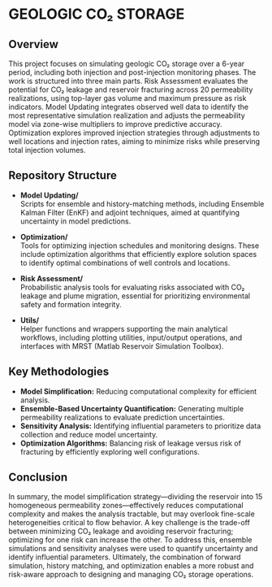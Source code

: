 # GEOLOGIC CO₂ STORAGE

## Overview
This project focuses on simulating geologic CO₂ storage over a 6-year period, including both injection and post-injection monitoring phases. The work is structured into three main parts. Risk Assessment evaluates the potential for CO₂ leakage and reservoir fracturing across 20 permeability realizations, using top-layer gas volume and maximum pressure as risk indicators. Model Updating integrates observed well data to identify the most representative simulation realization and adjusts the permeability model via zone-wise multipliers to improve predictive accuracy. Optimization explores improved injection strategies through adjustments to well locations and injection rates, aiming to minimize risks while preserving total injection volumes.

## Repository Structure

- **Model Updating/**  
  Scripts for ensemble and history-matching methods, including Ensemble Kalman Filter (EnKF) and adjoint techniques, aimed at quantifying uncertainty in model predictions.

- **Optimization/**  
  Tools for optimizing injection schedules and monitoring designs. These include optimization algorithms that efficiently explore solution spaces to identify optimal combinations of well controls and locations.

- **Risk Assessment/**  
  Probabilistic analysis tools for evaluating risks associated with CO₂ leakage and plume migration, essential for prioritizing environmental safety and formation integrity.

- **Utils/**  
  Helper functions and wrappers supporting the main analytical workflows, including plotting utilities, input/output operations, and interfaces with MRST (Matlab Reservoir Simulation Toolbox).

## Key Methodologies
- **Model Simplification:** Reducing computational complexity for efficient analysis.
- **Ensemble-Based Uncertainty Quantification:** Generating multiple permeability realizations to evaluate prediction uncertainties.
- **Sensitivity Analysis:** Identifying influential parameters to prioritize data collection and reduce model uncertainty.
- **Optimization Algorithms:** Balancing risk of leakage versus risk of fracturing by efficiently exploring well configurations.

## Conclusion 
In summary, the model simplification strategy—dividing the reservoir into 15 homogeneous permeability zones—effectively reduces computational complexity and makes the analysis tractable, but may overlook fine-scale heterogeneities critical to flow behavior. A key challenge is the trade-off between minimizing CO₂ leakage and avoiding reservoir fracturing; optimizing for one risk can increase the other. To address this, ensemble simulations and sensitivity analyses were used to quantify uncertainty and identify influential parameters. Ultimately, the combination of forward simulation, history matching, and optimization enables a more robust and risk-aware approach to designing and managing CO₂ storage operations.
